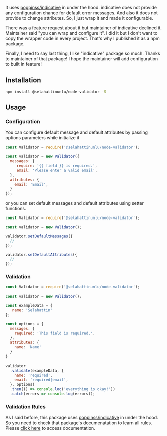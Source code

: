 It uses [poppinss/indicative](https://github.com/poppinss/indicative) in under the hood. indicative does not provide any configuration chance for default error messages. And also it does not provide to change attributes. So, I just wrap it and made it configurable.

There was a feature request about it but maintainer of indicative declined it. Maintainer said "you can wrap and configure it". I did it but I don't want to copy the wrapper code in every project. That's why I published it as a npm package.

Finally, I need to say last thing, I like "indicative" package so much. Thanks to maintainer of that package! I hope the maintainer will add configuration to built in feature!

## Installation

```sh
npm install @selahattinunlu/node-validator -S
```

## Usage

### Configuration
You can configure default message and default attributes by passing options parameters while initialize it

```js
const Validator = require('@selahattinunlu/node-validator');

const validator = new Validator({
  messages: {
     require: '{{ field }} is required.',
     email: 'Please enter a valid email',
  },
  attributes: {
    email: 'Email',
  }
});
```

or you can set default messages and default attributes using setter functions.

```js
const Validator = require('@selahattinunlu/node-validator');

const validator = new Validator();

validator.setDefaultMessages({
  //
});

validator.setDefaultAttributes({
  //
});

```

### Validation

```js
const Validator = require('@selahattinunlu/node-validator');

const validator = new Validator();

const exampleData = {
   name: 'Selahattin'
};

const options = {
  messages: {
    required: 'This field is required.',
  },
  attributes: {
    name: 'Name'
  }
}

validator
  .validate(exampleData, {
    name: 'required',
    email: 'required|email',
  }, options)
  .then(() => console.log('everything is okay!'))
  .catch(errors => console.log(errors));
```

### Validation Rules

As I said before, this package uses [poppinss/indicative](https://github.com/poppinss/indicative) in under the hood. So you need to check that package's documenatation to learn all rules. Please [click here](https://indicative.adonisjs.com/) to access documentation.

